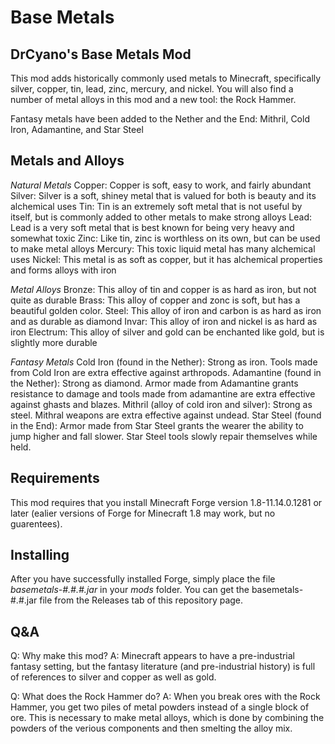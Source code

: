 # Base Metals
## DrCyano's Base Metals Mod
This mod adds historically commonly used metals to Minecraft, specifically silver, copper, tin, lead, zinc, mercury, and nickel. You will also find a number of metal alloys in this mod and a new tool: the Rock Hammer.

Fantasy metals have been added to the Nether and the End: Mithril, Cold Iron, Adamantine, and Star Steel

## Metals and Alloys
*Natural Metals*
Copper: Copper is soft, easy to work, and fairly abundant
Silver: Silver is a soft, shiney metal that is valued for both is beauty and its alchemical uses
Tin: Tin is an extremely soft metal that is not useful by itself, but is commonly added to other metals to make strong alloys
Lead: Lead is a very soft metal that is best known for being very heavy and somewhat toxic
Zinc: Like tin, zinc is worthless on its own, but can be used to make metal alloys
Mercury: This toxic liquid metal has many alchemical uses
Nickel: This metal is as soft as copper, but it has alchemical properties and forms alloys with iron

*Metal Alloys*
Bronze: This alloy of tin and copper is as hard as iron, but not quite as durable
Brass: This alloy of copper and zonc is soft, but has a beautiful golden color.
Steel: This alloy of iron and carbon is as hard as iron and as durable as diamond
Invar: This alloy of iron and nickel is as hard as iron
Electrum: This alloy of silver and gold can be enchanted like gold, but is slightly more durable

*Fantasy Metals*
Cold Iron (found in the Nether): Strong as iron. Tools made from Cold Iron are extra effective against arthropods.
Adamantine (found in the Nether): Strong as diamond. Armor made from Adamantine grants resistance to damage and tools made from adamantine are extra effective against ghasts and blazes.
Mithril (alloy of cold iron and silver): Strong as steel. Mithral weapons are extra effective against undead.
Star Steel (found in the End): Armor made from Star Steel grants the wearer the ability to jump higher and fall slower. Star Steel tools slowly repair themselves while held.

## Requirements
This mod requires that you install Minecraft Forge version 1.8-11.14.0.1281 or later (ealier versions of Forge for Minecraft 1.8 may work, but no guarentees).

## Installing
After you have successfully installed Forge, simply place the file *basemetals-#.#.#.jar* in your *mods* folder. You can get the basemetals-#.#.jar file from the Releases tab of this repository page.

## Q&A
Q: Why make this mod?
A: Minecraft appears to have a pre-industrial fantasy setting, but the fantasy literature (and pre-industrial history) is full of references to silver and copper as well as gold.

Q: What does the Rock Hammer do?
A: When you break ores with the Rock Hammer, you get two piles of metal powders instead of a single block of ore. This is necessary to make metal alloys, which is done by combining the powders of the verious components and then smelting the alloy mix.

